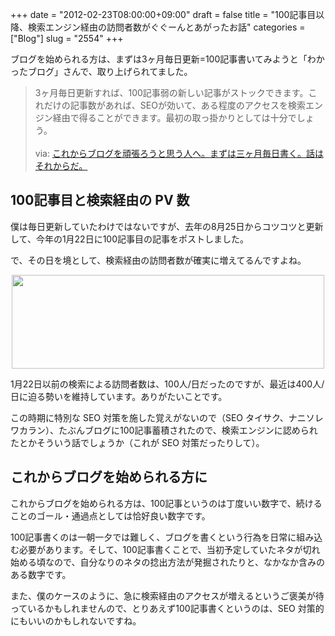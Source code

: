 +++
date = "2012-02-23T08:00:00+09:00"
draft = false
title = "100記事目以降、検索エンジン経由の訪問者数がぐぐーんとあがったお話"
categories = ["Blog"]
slug = "2554"
+++

ブログを始められる方は、まずは3ヶ月毎日更新=100記事書いてみようと「わかったブログ」さんで、取り上げられてました。

<blockquote><p>3ヶ月毎日更新すれば、100記事弱の新しい記事がストックできます。これだけの記事数があれば、SEOが効いて、ある程度のアクセスを検索エンジン経由で得ることができます。最初の取っ掛かりとしては十分でしょう。<br />
<br />
via: <a href="http://www.wakatta-blog.com/post_755.html" target="_blank">これからブログを頑張ろうと思う人へ。まずは三ヶ月毎日書く。話はそれからだ。</a>
</p></blockquote>

<h2>100記事目と検索経由の PV 数</h2>

僕は毎日更新していたわけではないですが、去年の8月25日からコツコツと更新して、今年の1月22日に100記事目の記事をポストしました。

で、その日を境として、検索経由の訪問者数が確実に増えてるんですよね。

<img style="display:block; margin-left:auto; margin-right:auto;" src="/images/2012/02/2554_1.png" border="0" width="500" height="150" />

1月22日以前の検索による訪問者数は、100人/日だったのですが、最近は400人/日に迫る勢いを維持しています。ありがたいことです。

この時期に特別な SEO 対策を施した覚えがないので（SEO タイサク、ナニソレワカラン）、たぶんブログに100記事蓄積されたので、検索エンジンに認められたとかそういう話でしょうか（これが SEO 対策だったりして）。

<h2>これからブログを始められる方に</h2>

これからブログを始められる方は、100記事というのは丁度いい数字で、続けることのゴール・通過点としては恰好良い数字です。

100記事書くのは一朝一夕では難しく、ブログを書くという行為を日常に組み込む必要があります。そして、100記事書くことで、当初予定していたネタが切れ始める頃なので、自分なりのネタの捻出方法が発掘されたりと、なかなか含みのある数字です。

また、僕のケースのように、急に検索経由のアクセスが増えるというご褒美が待っているかもしれませんので、とりあえず100記事書くというのは、SEO 対策的にもいいのかもしれないですね。
